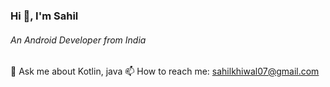 ### Hi 👋, I'm Sahil

###### An Android Developer from India


💬 Ask me about Kotlin, java
📫 How to reach me: sahilkhiwal07@gmail.com

<!--
**sahilkhiwal07/sahilkhiwal07** is a ✨ _special_ ✨ repository because its `README.md` (this file) appears on your GitHub profile.

Here are some ideas to get you started:

- 🔭 I’m currently working on ...
- 🌱 I’m currently learning ...
- 👯 I’m looking to collaborate on ...
- 🤔 I’m looking for help with ...
- 💬 Ask me about ...
- 📫 How to reach me: ...
- 😄 Pronouns: ...
- ⚡ Fun fact: ...
-->
